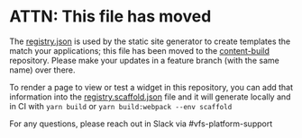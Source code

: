 # ATTN: This file has moved

The [registry.json](https://github.com/department-of-veterans-affairs/content-build/blob/main/src/applications/registry.json) is used by the static site generator to create templates the match your applications; this file has been moved to the [content-build](https://github.com/department-of-veterans-affairs/content-build/) repository. Please make your updates in a feature branch (with the same name) over there.

To render a page to view or test a widget in this repository, you can add that information into the [registry.scaffold.json](https://github.com/department-of-veterans-affairs/vets-website/blob/master/src/applications/registry.scaffold.json) file and it will generate locally and in CI with `yarn build` or `yarn build:webpack --env scaffold`

For any questions, please reach out in Slack via #vfs-platform-support

